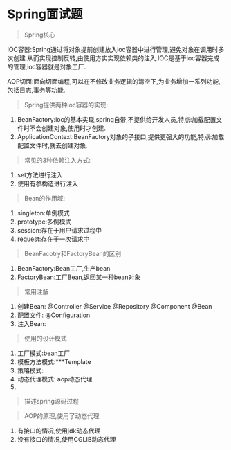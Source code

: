 # Spring面试题

> Spring核心

IOC容器:Spring通过将对象提前创建放入ioc容器中进行管理,避免对象在调用时多次创建.从而实现控制反转,由使用方实实现依赖类的注入.IOC是基于ioc容器完成的管理,ioc容器就是对象工厂.

AOP切面:面向切面编程,可以在不修改业务逻辑的清空下,为业务增加一系列功能,包括日志,事务等功能.

> Spring提供两种ioc容器的实现:
1. BeanFactory:ioc的基本实现,spring自带,不提供给开发人员,特点:加载配置文件时不会创建对象,使用时才创建.
2. ApplicationContext:BeanFactory对象的子接口,提供更强大的功能,特点:加载配置文件时,就去创建对象.

> 常见的3种依赖注入方式:
1. set方法进行注入
2. 使用有参构造进行注入

> Bean的作用域:
1. singleton:单例模式
2. prototype:多例模式
3. session:存在于用户请求过程中
4. request:存在于一次请求中

> BeanFacotry和FactoryBean的区别
1. BeanFactory:Bean工厂,生产bean
2. FactoryBean:工厂Bean,返回某一种bean对象

> 常用注解
1. 创建Bean: @Controller @Service @Repository @Component @Bean
2. 配置文件: @Configuration
3. 注入Bean:

> 使用的设计模式
1. 工厂模式:bean工厂
2. 模板方法模式:***Template
3. 策略模式:
4. 动态代理模式: aop动态代理
5. 

> 描述spring源码过程



>AOP的原理,使用了动态代理
1. 有接口的情况,使用jdk动态代理
2. 没有接口的情况,使用CGLIB动态代理


